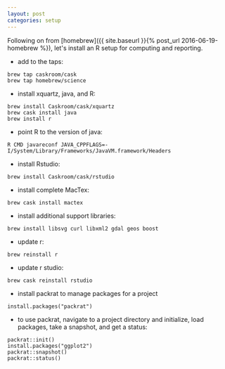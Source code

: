 ```yaml
---
layout: post
categories: setup
---
```

Following on from [homebrew]({{ site.baseurl }}{% post_url 2016-06-19-homebrew %}), let's install an R setup for computing and reporting.

* add to the taps:

```
brew tap caskroom/cask
brew tap homebrew/science
```

* install xquartz, java, and R:

```
brew install Caskroom/cask/xquartz
brew cask install java
brew install r
```

* point R to the version of java:

```
R CMD javareconf JAVA_CPPFLAGS=-I/System/Library/Frameworks/JavaVM.framework/Headers
```

* install Rstudio:

```
brew install Caskroom/cask/rstudio
```

* install complete MacTex:

```
brew cask install mactex
```

* install additional support libraries:

```
brew install libsvg curl libxml2 gdal geos boost
```

* update r:

```
brew reinstall r
```

* update r studio:

```
brew cask reinstall rstudio
```

* install packrat to manage packages for a project

```
install.packages("packrat")
```

* to use packrat, navigate to a project directory and initialize, load packages, take a snapshot, and get a status:

```
packrat::init()
install.packages("ggplot2")
packrat::snapshot()
packrat::status()
```
